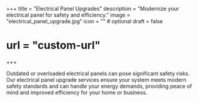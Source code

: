 +++
title = "Electrical Panel Upgrades"
description = "Modernize your electrical panel for safety and efficiency."
image = "electrical_panel_upgrade.jpg"
icon = "" # optional
draft = false

# url = "custom-url"
+++

Outdated or overloaded electrical panels can pose significant safety risks. Our electrical panel upgrade services ensure your system meets modern safety standards and can handle your energy demands, providing peace of mind and improved efficiency for your home or business.